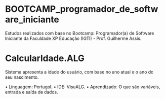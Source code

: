 # BOOTCAMP_programador_de_software_iniciante
Estudos realizados com base no Bootcamp: Programador(a) de Software Iniciante da Faculdade XP Educação (IGTI) - Prof. Guilherme Assis.

# CalcularIdade.ALG
Sistema apresenta a idade do usuário, com base no ano atual e o ano do seu nascimento.

• Linguagem: Portugol.
• IDE: VisuALG.
• Aprendizado: O que são variáveis, entrada e saída de dados.




